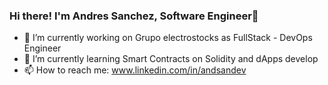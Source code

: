### Hi there! I'm Andres Sanchez, Software Engineer👋

- 🔭 I’m currently working on Grupo electrostocks as FullStack - DevOps Engineer
- 🌱 I’m currently learning Smart Contracts on Solidity and dApps develop
- 📫 How to reach me: www.linkedin.com/in/andsandev


<!--
**andressancap/andressancap** is a ✨ _special_ ✨ repository because its `README.md` (this file) appears on your GitHub profile.

Here are some ideas to get you started:

- 🔭 I’m currently working on ...
- 🌱 I’m currently learning ...
- 👯 I’m looking to collaborate on ...
- 🤔 I’m looking for help with ...
- 💬 Ask me about ...
- 📫 How to reach me: ...
- 😄 Pronouns: ...
- ⚡ Fun fact: ...
-->
